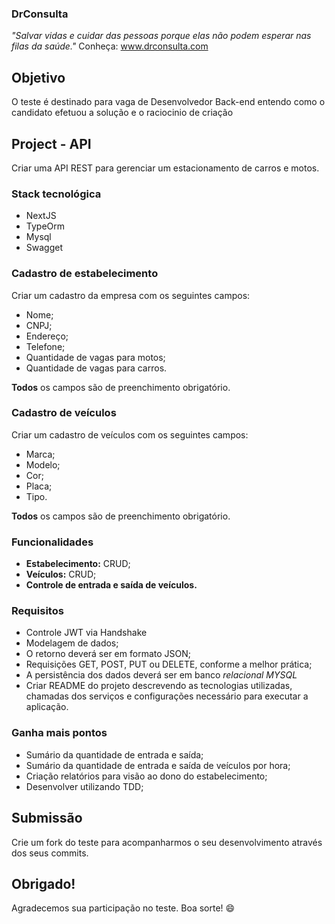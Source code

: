### DrConsulta
*"Salvar vidas e cuidar das pessoas porque elas não podem esperar nas filas da saúde."*
Conheça: www.drconsulta.com

## Objetivo
O teste é destinado para vaga de Desenvolvedor Back-end entendo como o candidato efetuou a solução e o raciocinio de criação

## Project - API
Criar uma API REST para gerenciar um estacionamento de carros e motos.

### Stack tecnológica
- NextJS
- TypeOrm
- Mysql
- Swagget

### Cadastro de estabelecimento

Criar um cadastro da empresa com os seguintes campos:
- Nome;
- CNPJ;
- Endereço;
- Telefone;
- Quantidade de vagas para motos;
- Quantidade de vagas para carros.

**Todos** os campos são de preenchimento obrigatório.

### Cadastro de veículos

Criar um cadastro de veículos com os seguintes campos:
- Marca;
- Modelo;
- Cor;
- Placa;
- Tipo.

**Todos** os campos são de preenchimento obrigatório.

### Funcionalidades

- **Estabelecimento:** CRUD;
- **Veículos:** CRUD;
- **Controle de entrada e saída de veículos.**

### Requisitos
- Controle JWT via Handshake
- Modelagem de dados;
- O retorno deverá ser em formato JSON;
- Requisições GET, POST, PUT ou DELETE, conforme a melhor prática;
- A persistência dos dados deverá ser em banco *relacional MYSQL*
- Criar README do projeto descrevendo as tecnologias utilizadas, chamadas dos serviços e configurações necessário para executar a aplicação.
   
### Ganha mais pontos
- Sumário da quantidade de entrada e saída;
- Sumário da quantidade de entrada e saída de veículos por hora;
- Criação relatórios para visão ao dono do estabelecimento;
- Desenvolver utilizando TDD;

## Submissão
Crie um fork do teste para acompanharmos o seu desenvolvimento através dos seus commits.

## Obrigado!
Agradecemos sua participação no teste. Boa sorte! 😄
